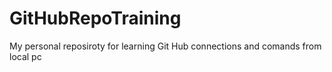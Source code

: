 # GitHubRepoTraining
My personal reposiroty for learning Git Hub connections and comands from local pc
